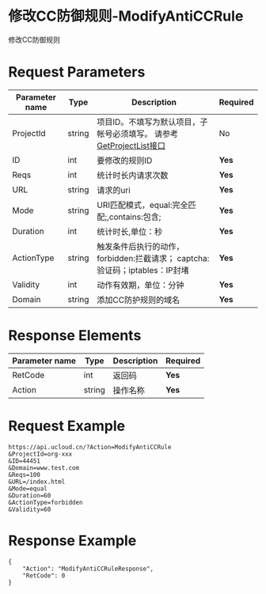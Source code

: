# 修改CC防御规则-ModifyAntiCCRule

修改CC防御规则

# Request Parameters
|Parameter name|Type|Description|Required|
|---|---|---|---|
|ProjectId|string|项目ID。不填写为默认项目，子帐号必须填写。 请参考[GetProjectList接口](api/summary/get_project_list)|No|
|ID|int|要修改的规则ID|**Yes**|
|Reqs|int|统计时长内请求次数|**Yes**|
|URL|string|请求的uri|**Yes**|
|Mode|string|URI匹配模式，equal:完全匹配;,contains:包含;|**Yes**|
|Duration|int|统计时长,单位：秒|**Yes**|
|ActionType|string|触发条件后执行的动作，forbidden:拦截请求； captcha:验证码；iptables：IP封堵|**Yes**|
|Validity|int|动作有效期，单位：分钟|**Yes**|
|Domain|string|添加CC防护规则的域名|**Yes**|

# Response Elements
|Parameter name|Type|Description|Required|
|---|---|---|---|
|RetCode|int|返回码|**Yes**|
|Action|string|操作名称|**Yes**|

# Request Example
```
https://api.ucloud.cn/?Action=ModifyAntiCCRule
&ProjectId=org-xxx
&ID=44451
&Domain=www.test.com
&Reqs=100
&URL=/index.html
&Mode=equal
&Duration=60
&ActionType=forbidden
&Validity=60
```

# Response Example
```
{
    "Action": "ModifyAntiCCRuleResponse", 
    "RetCode": 0
}
```

